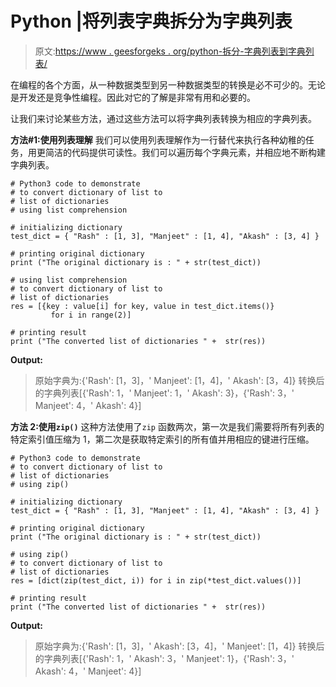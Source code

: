 # Python |将列表字典拆分为字典列表

> 原文:[https://www . geesforgeks . org/python-拆分-字典列表到字典列表/](https://www.geeksforgeeks.org/python-split-dictionary-of-lists-to-list-of-dictionaries/)

在编程的各个方面，从一种数据类型到另一种数据类型的转换是必不可少的。无论是开发还是竞争性编程。因此对它的了解是非常有用和必要的。

让我们来讨论某些方法，通过这些方法可以将字典列表转换为相应的字典列表。

**方法#1:使用列表理解**
我们可以使用列表理解作为一行替代来执行各种幼稚的任务，用更简洁的代码提供可读性。我们可以遍历每个字典元素，并相应地不断构建字典列表。

```
# Python3 code to demonstrate 
# to convert dictionary of list to 
# list of dictionaries
# using list comprehension

# initializing dictionary
test_dict = { "Rash" : [1, 3], "Manjeet" : [1, 4], "Akash" : [3, 4] }

# printing original dictionary
print ("The original dictionary is : " + str(test_dict))

# using list comprehension
# to convert dictionary of list to 
# list of dictionaries
res = [{key : value[i] for key, value in test_dict.items()}
         for i in range(2)]

# printing result
print ("The converted list of dictionaries " +  str(res))
```

**Output:**

> 原始字典为:{'Rash': [1，3]，' Manjeet': [1，4]，' Akash': [3，4]}
> 转换后的字典列表[{'Rash': 1，' Manjeet': 1，' Akash': 3}，{'Rash': 3，' Manjeet': 4，' Akash': 4}]

**方法 2:使用`zip()`**
这种方法使用了`zip` 函数两次，第一次是我们需要将所有列表的特定索引值压缩为 1，第二次是获取特定索引的所有值并用相应的键进行压缩。

```
# Python3 code to demonstrate 
# to convert dictionary of list to 
# list of dictionaries
# using zip()

# initializing dictionary
test_dict = { "Rash" : [1, 3], "Manjeet" : [1, 4], "Akash" : [3, 4] }

# printing original dictionary
print ("The original dictionary is : " + str(test_dict))

# using zip()
# to convert dictionary of list to 
# list of dictionaries
res = [dict(zip(test_dict, i)) for i in zip(*test_dict.values())]

# printing result
print ("The converted list of dictionaries " +  str(res))
```

**Output:**

> 原始字典为:{'Rash': [1，3]，' Akash': [3，4]，' Manjeet': [1，4]}
> 转换后的字典列表[{'Rash': 1，' Akash': 3，' Manjeet': 1}，{'Rash': 3，' Akash': 4，' Manjeet': 4}]